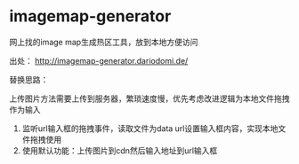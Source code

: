 # imagemap-generator
网上找的image map生成热区工具，放到本地方便访问

出处： http://imagemap-generator.dariodomi.de/

替换思路：

上传图片方法需要上传到服务器，繁琐速度慢，优先考虑改进逻辑为本地文件拖拽作为输入

1. 监听url输入框的拖拽事件，读取文件为data url设置输入框内容，实现本地文件拖拽使用
2. 使用默认功能：上传图片到cdn然后输入地址到url输入框


